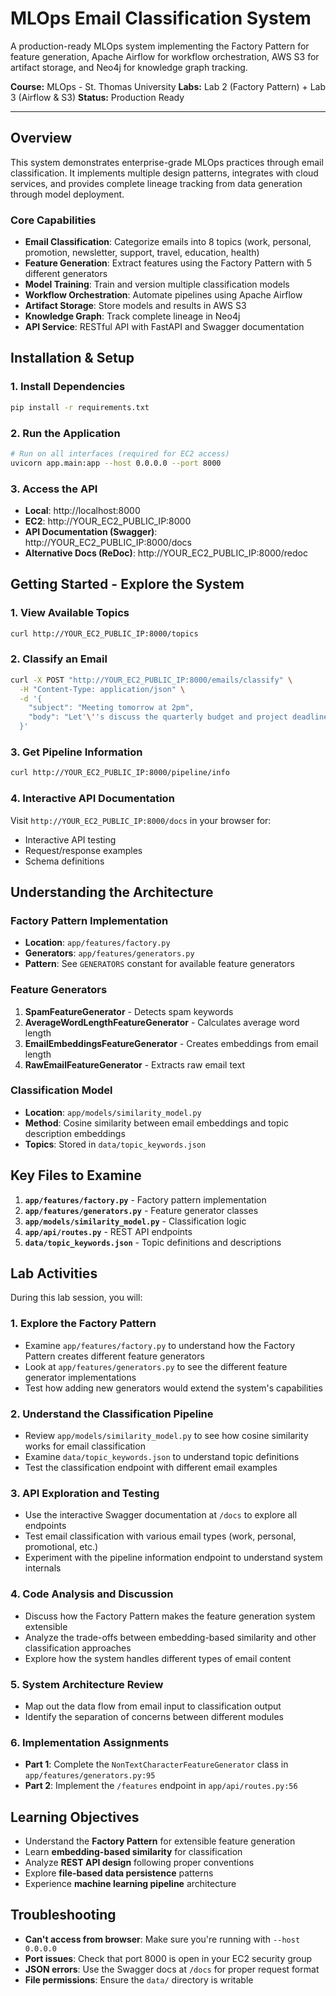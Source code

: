 # MLOps Email Classification System

A production-ready MLOps system implementing the Factory Pattern for feature generation, Apache Airflow for workflow orchestration, AWS S3 for artifact storage, and Neo4j for knowledge graph tracking.

**Course:** MLOps - St. Thomas University
**Labs:** Lab 2 (Factory Pattern) + Lab 3 (Airflow & S3)
**Status:** Production Ready

---

## Overview

This system demonstrates enterprise-grade MLOps practices through email classification. It implements multiple design patterns, integrates with cloud services, and provides complete lineage tracking from data generation through model deployment.

### Core Capabilities

- **Email Classification**: Categorize emails into 8 topics (work, personal, promotion, newsletter, support, travel, education, health)
- **Feature Generation**: Extract features using the Factory Pattern with 5 different generators
- **Model Training**: Train and version multiple classification models
- **Workflow Orchestration**: Automate pipelines using Apache Airflow
- **Artifact Storage**: Store models and results in AWS S3
- **Knowledge Graph**: Track complete lineage in Neo4j
- **API Service**: RESTful API with FastAPI and Swagger documentation

## Installation & Setup

### 1. Install Dependencies
```bash
pip install -r requirements.txt
```

### 2. Run the Application
```bash
# Run on all interfaces (required for EC2 access)
uvicorn app.main:app --host 0.0.0.0 --port 8000
```

### 3. Access the API
- **Local**: http://localhost:8000
- **EC2**: http://YOUR_EC2_PUBLIC_IP:8000
- **API Documentation (Swagger)**: http://YOUR_EC2_PUBLIC_IP:8000/docs
- **Alternative Docs (ReDoc)**: http://YOUR_EC2_PUBLIC_IP:8000/redoc

## Getting Started - Explore the System

### 1. View Available Topics
```bash
curl http://YOUR_EC2_PUBLIC_IP:8000/topics
```

### 2. Classify an Email
```bash
curl -X POST "http://YOUR_EC2_PUBLIC_IP:8000/emails/classify" \
  -H "Content-Type: application/json" \
  -d '{
    "subject": "Meeting tomorrow at 2pm",
    "body": "Let'\''s discuss the quarterly budget and project deadlines"
  }'
```

### 3. Get Pipeline Information
```bash
curl http://YOUR_EC2_PUBLIC_IP:8000/pipeline/info
```

### 4. Interactive API Documentation
Visit `http://YOUR_EC2_PUBLIC_IP:8000/docs` in your browser for:
- Interactive API testing
- Request/response examples
- Schema definitions

## Understanding the Architecture

### Factory Pattern Implementation
- **Location**: `app/features/factory.py`
- **Generators**: `app/features/generators.py` 
- **Pattern**: See `GENERATORS` constant for available feature generators

### Feature Generators
1. **SpamFeatureGenerator** - Detects spam keywords
2. **AverageWordLengthFeatureGenerator** - Calculates average word length
3. **EmailEmbeddingsFeatureGenerator** - Creates embeddings from email length
4. **RawEmailFeatureGenerator** - Extracts raw email text

### Classification Model
- **Location**: `app/models/similarity_model.py`
- **Method**: Cosine similarity between email embeddings and topic description embeddings
- **Topics**: Stored in `data/topic_keywords.json`

## Key Files to Examine

1. **`app/features/factory.py`** - Factory pattern implementation
2. **`app/features/generators.py`** - Feature generator classes
3. **`app/models/similarity_model.py`** - Classification logic
4. **`app/api/routes.py`** - REST API endpoints
5. **`data/topic_keywords.json`** - Topic definitions and descriptions

## Lab Activities

During this lab session, you will:

### 1. Explore the Factory Pattern
- Examine `app/features/factory.py` to understand how the Factory Pattern creates different feature generators
- Look at `app/features/generators.py` to see the different feature generator implementations
- Test how adding new generators would extend the system's capabilities

### 2. Understand the Classification Pipeline
- Review `app/models/similarity_model.py` to see how cosine similarity works for email classification
- Examine `data/topic_keywords.json` to understand topic definitions
- Test the classification endpoint with different email examples

### 3. API Exploration and Testing
- Use the interactive Swagger documentation at `/docs` to explore all endpoints
- Test email classification with various email types (work, personal, promotional, etc.)
- Experiment with the pipeline information endpoint to understand system internals

### 4. Code Analysis and Discussion
- Discuss how the Factory Pattern makes the feature generation system extensible
- Analyze the trade-offs between embedding-based similarity and other classification approaches
- Explore how the system handles different types of email content

### 5. System Architecture Review
- Map out the data flow from email input to classification output
- Identify the separation of concerns between different modules

### 6. Implementation Assignments
- **Part 1**: Complete the `NonTextCharacterFeatureGenerator` class in `app/features/generators.py:95`
- **Part 2**: Implement the `/features` endpoint in `app/api/routes.py:56`

## Learning Objectives

- Understand the **Factory Pattern** for extensible feature generation
- Learn **embedding-based similarity** for classification
- Analyze **REST API design** following proper conventions
- Explore **file-based data persistence** patterns
- Experience **machine learning pipeline** architecture

## Troubleshooting

- **Can't access from browser**: Make sure you're running with `--host 0.0.0.0`
- **Port issues**: Check that port 8000 is open in your EC2 security group
- **JSON errors**: Use the Swagger docs at `/docs` for proper request format
- **File permissions**: Ensure the `data/` directory is writable
